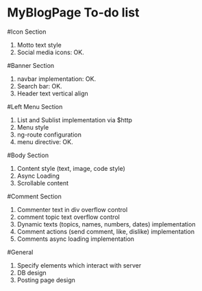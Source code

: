 # MyBlogPage To-do list

#Icon Section
1. Motto text style
2. Social media icons: OK.

#Banner Section
1. navbar implementation: OK.
2. Search bar: OK.
3. Header text vertical align

#Left Menu Section
1. List and Sublist implementation via $http
2. Menu style
3. ng-route configuration
4. menu directive: OK.

#Body Section
1. Content style (text, image, code style)
2. Async Loading
3. Scrollable content

#Comment Section
1. Commenter text in div overflow control
2. comment topic text overflow control
3. Dynamic texts (topics, names, numbers, dates) implementation
4. Comment actions (send comment, like, dislike) implementation
5. Comments async loading implementation

#General
1. Specify elements which interact with server 
2. DB design
3. Posting page design
